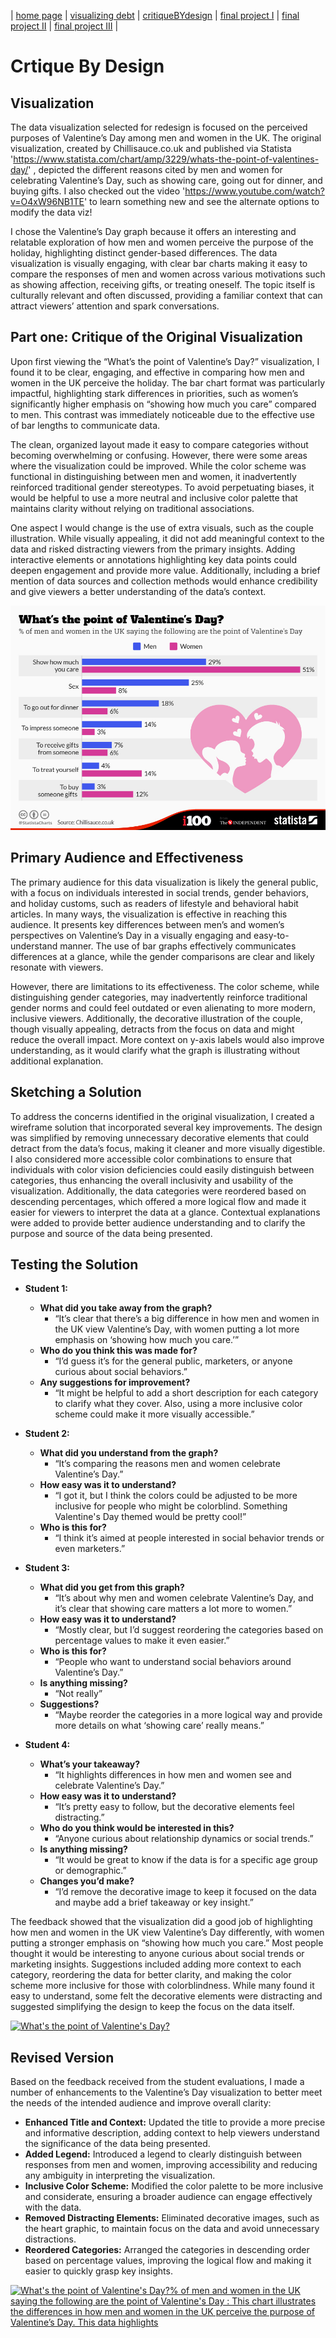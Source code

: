 | [home page](https://herleapoorva.github.io/apoorvaherle-portfolio/) | [visualizing debt](https://herleapoorva.github.io/apoorvaherle-portfolio/visualizing-government-debt) | [critiqueBYdesign](https://herleapoorva.github.io/apoorvaherle-portfolio/critiqueBYdesign) | [final project I](https://herleapoorva.github.io/apoorvaherle-portfolio/final-project-part-one) | [final project II](final-project-part-two) | [final project III](final-project-part-three) |

# Crtique By Design

## Visualization 

The data visualization selected for redesign is focused on the perceived purposes of Valentine’s Day among men and women in the UK. The original visualization, created by Chillisauce.co.uk and published via Statista 'https://www.statista.com/chart/amp/3229/whats-the-point-of-valentines-day/' , depicted the different reasons cited by men and women for celebrating Valentine’s Day, such as showing care, going out for dinner, and buying gifts.
I also checked out the video 'https://www.youtube.com/watch?v=O4xW96NB1TE' to learn something new and see the alternate options to modify the data viz!

I chose the Valentine’s Day graph because it offers an interesting and relatable exploration of how men and women perceive the purpose of the holiday, highlighting distinct gender-based differences. The data visualization is visually engaging, with clear bar charts making it easy to compare the responses of men and women across various motivations such as showing affection, receiving gifts, or treating oneself. The topic itself is culturally relevant and often discussed, providing a familiar context that can attract viewers’ attention and spark conversations.

## Part one: Critique of the Original Visualization

Upon first viewing the “What’s the point of Valentine’s Day?” visualization, I found it to be clear, engaging, and effective in comparing how men and women in the UK perceive the holiday. The bar chart format was particularly impactful, highlighting stark differences in priorities, such as women’s significantly higher emphasis on “showing how much you care” compared to men. This contrast was immediately noticeable due to the effective use of bar lengths to communicate data.

The clean, organized layout made it easy to compare categories without becoming overwhelming or confusing. However, there were some areas where the visualization could be improved. While the color scheme was functional in distinguishing between men and women, it inadvertently reinforced traditional gender stereotypes. To avoid perpetuating biases, it would be helpful to use a more neutral and inclusive color palette that maintains clarity without relying on traditional associations.

One aspect I would change is the use of extra visuals, such as the couple illustration. While visually appealing, it did not add meaningful context to the data and risked distracting viewers from the primary insights. Adding interactive elements or annotations highlighting key data points could deepen engagement and provide more value. Additionally, including a brief mention of data sources and collection methods would enhance credibility and give viewers a better understanding of the data’s context.

![Image](./VDay.jpeg)

## Primary Audience and Effectiveness

The primary audience for this data visualization is likely the general public, with a focus on individuals interested in social trends, gender behaviors, and holiday customs, such as readers of lifestyle and behavioral habit articles. In many ways, the visualization is effective in reaching this audience. It presents key differences between men’s and women’s perspectives on Valentine’s Day in a visually engaging and easy-to-understand manner. The use of bar graphs effectively communicates differences at a glance, while the gender comparisons are clear and likely resonate with viewers.

However, there are limitations to its effectiveness. The color scheme, while distinguishing gender categories, may inadvertently reinforce traditional gender norms and could feel outdated or even alienating to more modern, inclusive viewers. Additionally, the decorative illustration of the couple, though visually appealing, detracts from the focus on data and might reduce the overall impact. More context on y-axis labels would also improve understanding, as it would clarify what the graph is illustrating without additional explanation.

## Sketching a Solution

To address the concerns identified in the original visualization, I created a wireframe solution that incorporated several key improvements. The design was simplified by removing unnecessary decorative elements that could detract from the data’s focus, making it cleaner and more visually digestible. I also considered more accessible color combinations to ensure that individuals with color vision deficiencies could easily distinguish between categories, thus enhancing the overall inclusivity and usability of the visualization. Additionally, the data categories were reordered based on descending percentages, which offered a more logical flow and made it easier for viewers to interpret the data at a glance. Contextual explanations were added to provide better audience understanding and to clarify the purpose and source of the data being presented.


## Testing the Solution

- **Student 1:**
    - **What did you take away from the graph?**
        - “It’s clear that there’s a big difference in how men and women in the UK view Valentine’s Day, with women putting a lot more emphasis on ‘showing how much you care.’”
    - **Who do you think this was made for?**
        - “I’d guess it’s for the general public, marketers, or anyone curious about social behaviors.”
    - **Any suggestions for improvement?**
        - “It might be helpful to add a short description for each category to clarify what they cover. Also, using a more inclusive color scheme could make it more visually accessible.”

- **Student 2:**
    - **What did you understand from the graph?**
        - “It’s comparing the reasons men and women celebrate Valentine’s Day.”
    - **How easy was it to understand?**
        - “I got it, but I think the colors could be adjusted to be more inclusive for people who might be colorblind. Something Valentine's Day themed would be pretty cool!”
    - **Who is this for?**
        - “I think it’s aimed at people interested in social behavior trends or even marketers.”

- **Student 3:**
    - **What did you get from this graph?**
        - “It’s about why men and women celebrate Valentine’s Day, and it’s clear that showing care matters a lot more to women.”
    - **How easy was it to understand?**
        - “Mostly clear, but I’d suggest reordering the categories based on percentage values to make it even easier.”
    - **Who is this for?**
        - “People who want to understand social behaviors around Valentine’s Day.”
    - **Is anything missing?**
        - “Not really”
    - **Suggestions?**
        - “Maybe reorder the categories in a more logical way and provide more details on what ‘showing care’ really means.”

- **Student 4:**
    - **What’s your takeaway?**
        - “It highlights differences in how men and women see and celebrate Valentine’s Day.”
    - **How easy was it to understand?**
        - “It’s pretty easy to follow, but the decorative elements feel distracting.”
    - **Who do you think would be interested in this?**
        - “Anyone curious about relationship dynamics or social trends.”
    - **Is anything missing?**
        - “It would be great to know if the data is for a specific age group or demographic.”
    - **Changes you’d make?**
        - “I’d remove the decorative image to keep it focused on the data and maybe add a brief takeaway or key insight.”

      
The feedback showed that the visualization did a good job of highlighting how men and women in the UK view Valentine’s Day differently, with women putting a stronger emphasis on “showing how much you care.” Most people thought it would be interesting to anyone curious about social trends or marketing insights. Suggestions included adding more context to each category, reordering the data for better clarity, and making the color scheme more inclusive for those with colorblindness. While many found it easy to understand, some felt the decorative elements were distracting and suggested simplifying the design to keep the focus on the data itself.

<div class='tableauPlaceholder' id='viz1731553810447' style='position: relative'><noscript>
	<a href='#'>
		<img alt='What&#39;s the point of Valentine&#39;s Day? ' src='https:&#47;&#47;public.tableau.com&#47;static&#47;images&#47;VD&#47;VDAYdraft&#47;Sheet12&#47;1_rss.png' style='border: none' />
	</a>
</noscript>
	<object class='tableauViz'  style='display:none;'>
		<param name='host_url' value='https%3A%2F%2Fpublic.tableau.com%2F' />
		<param name='embed_code_version' value='3' />
		<param name='site_root' value='' />
		<param name='name' value='VDAYdraft&#47;Sheet12' />
		<param name='tabs' value='no' />
		<param name='toolbar' value='yes' />
		<param name='static_image' value='https:&#47;&#47;public.tableau.com&#47;static&#47;images&#47;VD&#47;VDAYdraft&#47;Sheet12&#47;1.png' />
		<param name='animate_transition' value='yes' />
		<param name='display_static_image' value='yes' />
		<param name='display_spinner' value='yes' />
		<param name='display_overlay' value='yes' />
		<param name='display_count' value='yes' />
		<param name='language' value='en-US' />
		<param name='filter' value='publish=yes' />
	</object>
</div>
<script type='text/javascript'>
	var divElement = document.getElementById('viz1731553810447');
	var vizElement = divElement.getElementsByTagName('object')[0];
	vizElement.style.width='100%';vizElement.style.height=(divElement.offsetWidth*0.75)+'px';
	var scriptElement = document.createElement('script');
	scriptElement.src = 'https://public.tableau.com/javascripts/api/viz_v1.js';
	vizElement.parentNode.insertBefore(scriptElement, vizElement);
</script>

## Revised Version

Based on the feedback received from the student evaluations, I made a number of enhancements to the Valentine’s Day visualization to better meet the needs of the intended audience and improve overall clarity:
  - **Enhanced Title and Context:** Updated the title to provide a more precise and informative description, adding context to help viewers understand the significance of the data being presented.
  - **Added Legend:** Introduced a legend to clearly distinguish between responses from men and women, improving accessibility and reducing any ambiguity in interpreting the visualization.
  - **Inclusive Color Scheme:** Modified the color palette to be more inclusive and considerate, ensuring a broader audience can engage effectively with the data.
  - **Removed Distracting Elements:** Eliminated decorative images, such as the heart graphic, to maintain focus on the data and avoid unnecessary distractions.
  - **Reordered Categories:** Arranged the categories in descending order based on percentage values, improving the logical flow and making it easier to quickly grasp key insights.

<div class='tableauPlaceholder' id='viz1731548470424' style='position: relative'>
  <noscript>
    <a href='#'>
      <img alt='What&#39;s the point of Valentine&#39;s Day?% of men and women in the UK saying the following are the point of Valentine&#39;s Day : This chart illustrates the differences in how men and women in the UK perceive the purpose of Valentine’s Day. This data highlights  ' src='https:&#47;&#47;public.tableau.com&#47;static&#47;images&#47;vd&#47;vday_17315484584430&#47;Sheet12&#47;1_rss.png' style='border: none' />
    </a>
  </noscript>
  <object class='tableauViz'  style='display:none;'>
    <param name='host_url' value='https%3A%2F%2Fpublic.tableau.com%2F' />
    <param name='embed_code_version' value='3' />
    <param name='site_root' value='' />
    <param name='name' value='vday_17315484584430&#47;Sheet12' />
    <param name='tabs' value='no' />
    <param name='toolbar' value='yes' />
    <param name='static_image' value='https:&#47;&#47;public.tableau.com&#47;static&#47;images&#47;vd&#47;vday_17315484584430&#47;Sheet12&#47;1.png' />
    <param name='animate_transition' value='yes' />
    <param name='display_static_image' value='yes' />
    <param name='display_spinner' value='yes' />
    <param name='display_overlay' value='yes' />
    <param name='display_count' value='yes' />
    <param name='language' value='en-US' />
    <param name='filter' value='publish=yes' />
  </object>
</div>
<script type='text/javascript'>
  var divElement = document.getElementById('viz1731548470424');
  var vizElement = divElement.getElementsByTagName('object')[0];
  vizElement.style.width='100%';
  vizElement.style.height=(divElement.offsetWidth*0.75)+'px';
  var scriptElement = document.createElement('script');
  scriptElement.src = 'https://public.tableau.com/javascripts/api/viz_v1.js';
  vizElement.parentNode.insertBefore(scriptElement, vizElement);
</script>
